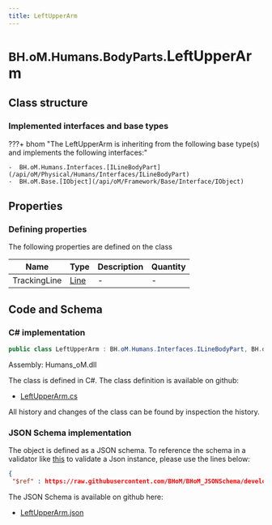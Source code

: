 ```yaml
---
title: LeftUpperArm
---
```


# <small>BH.oM.Humans.BodyParts.</small>**LeftUpperArm**



## Class structure

### Implemented interfaces and base types

???+ bhom "The LeftUpperArm is inheriting from the following base type(s) and implements the following interfaces:"

    -  BH.oM.Humans.Interfaces.[ILineBodyPart](/api/oM/Physical/Humans/Interfaces/ILineBodyPart)
    -  BH.oM.Base.[IObject](/api/oM/Framework/Base/Interface/IObject)


## Properties



### Defining properties

The following properties are defined on the class

| Name             | Type             | Description      | Quantity         |
|------------------|------------------|------------------|------------------|
| TrackingLine | [Line](/api/oM/Dimensional/Geometry/Curve/Line) | - | - |


## Code and Schema

### C# implementation

``` C# title="C#"
public class LeftUpperArm : BH.oM.Humans.Interfaces.ILineBodyPart, BH.oM.Base.IObject
```

Assembly: Humans_oM.dll

The class is defined in C#. The class definition is available on github:

- [LeftUpperArm.cs](https://github.com/BHoM/BHoM/blob/develop/Humans_oM/BodyParts\LeftUpperArm.cs)

All history and changes of the class can be found by inspection the history.
### JSON Schema implementation

The object is defined as a JSON schema. To reference the schema in a validator like [this](https://www.jsonschemavalidator.net/) to validate a Json instance, please use the lines below:

``` json title="JSON Schema"
{
 "$ref" : https://raw.githubusercontent.com/BHoM/BHoM_JSONSchema/develop/Humans_oM/BodyParts/LeftUpperArm.json}
```

The JSON Schema is available on github here:

- [LeftUpperArm.json](https://github.com/BHoM/BHoM_JSONSchema/blob/develop/Humans_oM/BodyParts/LeftUpperArm.json)
